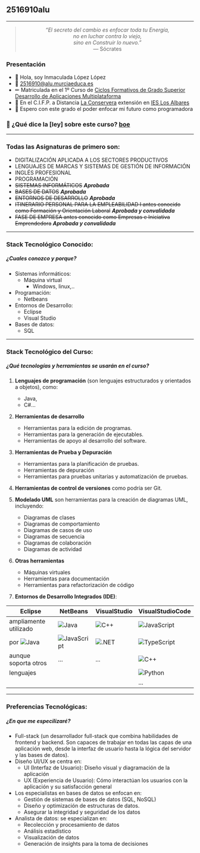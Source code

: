 ## 2516910alu 

---
<div align="center">
  <blockquote>
    <i>  
    “El secreto del cambio es enfocar toda tu Energía,<br>   
    no en luchar contra lo viejo,<br>   
    sino en Construir lo nuevo.”<br>   
    </i>      
  <footer> — Sócrates <br>
    </footer>
    </blockquote>
</div>    

### Presentación

- 👑 Hola, soy Inmaculada López López 
- 📧 <2516910@alu.murciaeduca.es>
- ✏ Matriculada en el 1º Curso de [Ciclos Formativos de Grado Superior Desarrollo de Aplicaciones Multiplataforma](boe "Vocational training")
- 🏫 En el C.I.F.P. a Distancia [La Conservera](https://sites.google.com/view/fplaconservera) extensión en [IES Los Albares](https://www.ieslosalbares.es/)  
- 👣 Espero con este grado el poder enfocar mi futuro como programadora  



### 📎 ¿Qué dice la [ley] sobre este curso? [boe]

---

### Todas las Asignaturas de primero son:  



* DIGITALIZACIÓN APLICADA A LOS SECTORES PRODUCTIVOS  
* LENGUAJES DE MARCAS Y SISTEMAS DE GESTIÓN DE INFORMACIÓN  
* INGLÉS PROFESIONAL   
* PROGRAMACIÓN  
* ~~SISTEMAS INFORMÁTICOS~~ ***Aprobada***  
* ~~BASES DE DATOS~~ ***Aprobada***  
* ~~ENTORNOS DE DESARROLLO~~ ***Aprobada***  
* ~~ITINERARIO PERSONAL PARA LA EMPLEABILIDAD I antes conocido como Formación y Orientación Laboral~~ ***Aprobada y convalidada***  
* ~~FASE DE EMPRESA antes conocido como Empresas e Iniciativa Emprendedora~~ ***Aprobada y convalidada***  


---

### Stack Tecnológico Conocido:

##### *¿Cuales conozco y porque?*

- Sistemas informáticos: 
    - Máquina virtual
        - Windows, linux,.. 
- Programación:
    - Netbeans
- Entornos de Desarrollo:
    - Eclipse
    - Visual Studio
- Bases de datos:
    - SQL


---

### Stack Tecnológico del Curso:


##### *¿Qué tecnologías y herramientas se usarán en el curso?*


1. **Lenguajes de programación** (son lenguajes estructurados y orientados a objetos), como:  
    * Java,
    * C#...
      
1. **Herramientas de desarrollo**
    * Herramientas para la edición de programas.
    * Herramientas para la generación de ejecutables.
    * Herramientas de apoyo al desarrollo del software.

1. **Herramientas de Prueba y Depuración**
    * Herramientas para la planificación de pruebas.
    * Herramientas de depuración
    * Herramientas para pruebas unitarias y automatización de pruebas.

1. **Herramientas de control de versiones** como podría ser Git.

1. **Modelado UML** son herramientas para la creación de diagramas UML, incluyendo:
    * Diagramas de clases
    * Diagramas de comportamiento
    * Diagramas de casos de uso
    * Diagramas de secuencia
    * Diagramas de colaboración
    * Diagramas de actividad

1. **Otras herramientas**
    * Máquinas virtuales 
    * Herramientas para documentación
    * Herramientas para refactorización de código
      
1. **Entornos de Desarrollo Integrados (IDE)**:

  | **Eclipse** | **NetBeans** | **VisualStudio** | **VisualStudioCode** |
  |-------------|---------------|------------------|----------------------|
  | ampliamente utilizado   |  ![Java](https://img.shields.io/badge/Java-ED8B00?style=flat&logo=openjdk&logoColor=white)   | ![C++](https://img.shields.io/badge/C%2B%2B-00599C?style=flat&logo=c%2B%2B&logoColor=white) |  ![JavaScript](https://img.shields.io/badge/JavaScript-F7DF1E?style=flat&logo=javascript&logoColor=black)  |
  | por  ![Java](https://img.shields.io/badge/Java-ED8B00?style=flat&logo=openjdk&logoColor=white) | ![JavaScript](https://img.shields.io/badge/JavaScript-F7DF1E?style=flat&logo=javascript&logoColor=black) | ![.NET](https://img.shields.io/badge/.NET-512BD4?style=flat&logo=.net&logoColor=white)  | ![TypeScript](https://img.shields.io/badge/TypeScript-3178C6?style=flat&logo=typescript&logoColor=white)  |
  | aunque soporta otros | ... | ... | ![C++](https://img.shields.io/badge/C%2B%2B-00599C?style=flat&logo=c%2B%2B&logoColor=white) | ![C++](https://img.shields.io/badge/C%2B%2B-00599C?style=flat&logo=c%2B%2B&logoColor=white) |
  | lenguajes |  |  | ![Python](https://img.shields.io/badge/Python-3776AB?style=flat&logo=python&logoColor=white)  |
  |  |  |  | ... |   
  


---

### Preferencias Tecnológicas:


 ##### *¿En que me especilizaré?*

- Full-stack (un desarrollador full-stack que combina habilidades de frontend y backend. Son capaces de trabajar en todas las capas de una aplicación web, desde la interfaz de usuario hasta la lógica del servidor y las bases de datos).
- Diseño UI/UX se centra en:
   * UI (Interfaz de Usuario): Diseño visual y diagramación de la aplicación
   * UX (Experiencia de Usuario): Cómo interactúan los usuarios con la aplicación y su satisfacción general
- Los especialistas en bases de datos se enfocan en:
   * Gestión de sistemas de bases de datos (SQL, NoSQL)
   * Diseño y optimización de estructuras de datos.
   * Asegurar la integridad y seguridad de los datos
- Analista de datos: se especializan en:
    * Recolección y procesamiento de datos
    * Análisis estadístico
    * Visualización de datos
    * Generación de insights para la toma de decisiones






[boe]: https://www.boe.es/diario_boe/txt.php?id=BOE-A-2023-13221

